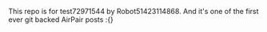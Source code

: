 This repo is for test72971544 by Robot51423114868. And it's one of the first ever git backed AirPair posts :{}